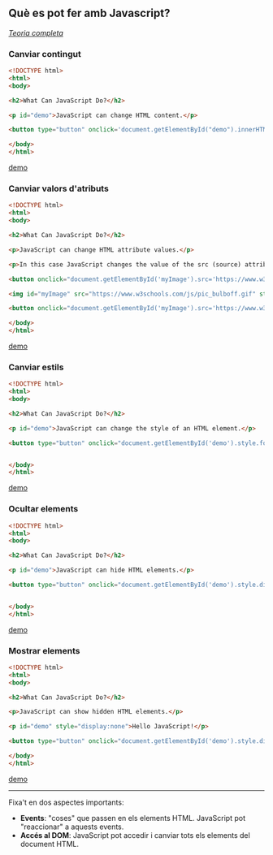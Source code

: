 Què es pot fer amb Javascript?
----------------------

[*Teoria completa*](https://www.w3schools.com/js/js_intro.asp)


### Canviar contingut

```html
<!DOCTYPE html>
<html>
<body>

<h2>What Can JavaScript Do?</h2>

<p id="demo">JavaScript can change HTML content.</p>

<button type="button" onclick='document.getElementById("demo").innerHTML = "Hello JavaScript!"'>Click Me!</button>

</body>
</html>
```

[demo](https://www.w3schools.com/js/tryit.asp?filename=tryjs_intro_inner_html)

### Canviar valors d'atributs



```html
<!DOCTYPE html>
<html>
<body>

<h2>What Can JavaScript Do?</h2>

<p>JavaScript can change HTML attribute values.</p>

<p>In this case JavaScript changes the value of the src (source) attribute of an image.</p>

<button onclick="document.getElementById('myImage').src='https://www.w3schools.com/js/pic_bulbon.gif'">Turn on the light</button>

<img id="myImage" src="https://www.w3schools.com/js/pic_bulboff.gif" style="width:100px">

<button onclick="document.getElementById('myImage').src='https://www.w3schools.com/js/pic_bulboff.gif'">Turn off the light</button>

</body>
</html>
```

[demo](https://www.w3schools.com/js/tryit.asp?filename=tryjs_intro_lightbulb
)
### Canviar estils



```html
<!DOCTYPE html>
<html>
<body>

<h2>What Can JavaScript Do?</h2>

<p id="demo">JavaScript can change the style of an HTML element.</p>

<button type="button" onclick="document.getElementById('demo').style.fontSize='35px'">Click Me!</button>


</body>
</html>
```
[demo](https://www.w3schools.com/js/tryit.asp?filename=tryjs_intro_style)


### Ocultar elements



```html
<!DOCTYPE html>
<html>
<body>

<h2>What Can JavaScript Do?</h2>

<p id="demo">JavaScript can hide HTML elements.</p>

<button type="button" onclick="document.getElementById('demo').style.display='none'">Click Me!</button>


</body>
</html>
```

[demo](https://www.w3schools.com/js/tryit.asp?filename=tryjs_intro_hide)



### Mostrar elements



```html
<!DOCTYPE html>
<html>
<body>

<h2>What Can JavaScript Do?</h2>

<p>JavaScript can show hidden HTML elements.</p>

<p id="demo" style="display:none">Hello JavaScript!</p>

<button type="button" onclick="document.getElementById('demo').style.display='block'">Click Me!</button>

</body>
</html>
```

[demo](https://www.w3schools.com/js/tryit.asp?filename=tryjs_intro_show)

-------

Fixa't en dos aspectes importants:
* **Events**: "coses" que passen en els elements HTML. JavaScript pot "reaccionar" a aquests events.
* **Accés al DOM**: JavaScript pot accedir i canviar tots els elements del document HTML.
